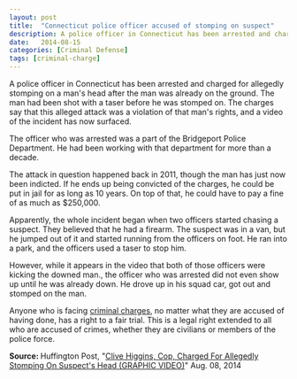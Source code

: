 ```yaml
---
layout: post
title:  "Connecticut police officer accused of stomping on suspect"
description: A police officer in Connecticut has been arrested and charged for allegedly stomping on a man's head after the man was already on the ground. The man had been shot with a taser before he was stomped on. The charges say that this alleged attack was a violation of that man's rights, and a video of the incident has now surfaced.
date:   2014-08-15
categories: [Criminal Defense] 
tags: [criminal-charge]
---
```



<p>A police officer in Connecticut has been arrested and charged for allegedly stomping on a man's head after the man was already on the ground. The man had been shot with a taser before he was stomped on. The charges say that this alleged attack was a violation of that man's rights, and a video of the incident has now surfaced.</p><p>The officer who was arrested was a part of the Bridgeport Police Department. He had been working with that department for more than a decade.</p> <p>The attack in question happened back in 2011, though the man has just now been indicted. If he ends up being convicted of the charges, he could be put in jail for as long as 10 years. On top of that, he could have to pay a fine of as much as $250,000.</p><p>Apparently, the whole incident began when two officers started chasing a suspect. They believed that he had a firearm. The suspect was in a van, but he jumped out of it and started running from the officers on foot. He ran into a park, and the officers used a taser to stop him.</p><p>However, while it appears in the video that both of those officers were kicking the downed man., the officer who was arrested did not even show up until he was already down. He drove up in his squad car, got out and stomped on the man.</p><p>Anyone who is facing <a href="/Criminal-Defense/Criminal-Defense.html">criminal charges</a>, no matter what they are accused of having done, has a right to a fair trial. This is a legal right extended to all who are accused of crimes, whether they are civilians or members of the police force.</p><p> <b>Source:&nbsp;</b>Huffington Post, "<a href="http://www.huffingtonpost.com/2014/08/09/clive-higgins-charged-cop-stomping-suspects-head_n_5662829.html" target="_blank">Clive Higgins, Cop, Charged For Allegedly Stomping On Suspect&#039;s Head (GRAPHIC VIDEO)</a>" Aug. 08, 2014 </p>